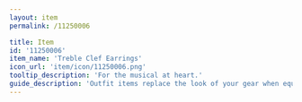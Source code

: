 ```yaml
---
layout: item
permalink: /11250006

title: Item
id: '11250006'
item_name: 'Treble Clef Earrings'
icon_url: 'item/icon/11250006.png'
tooltip_description: 'For the musical at heart.'
guide_description: 'Outfit items replace the look of your gear when equipped.'
---
```

